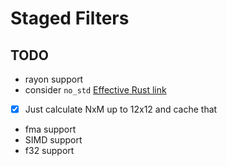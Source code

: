 # Staged Filters

## TODO

- rayon support
- consider `no_std` [Effective Rust link](https://www.lurklurk.org/effective-rust/no-std.html)
- [X] Just calculate NxM up to 12x12 and cache that
- fma support
- SIMD support
- f32 support

